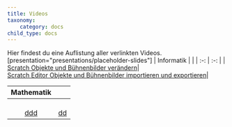 ```yaml
---
title: Videos
taxonomy:
    category: docs
child_type: docs
---
```


Hier findest du eine Auflistung aller verlinkten Videos.
[presentation="presentations/placeholder-slides"]
| Informatik |  |
| :-: | :-: |
|[<i class="fa fa-play fa-3x"></i><br/>Scratch Objekte und Bühnenbilder verändern](https://www.youtube.com/watch?v=QPpdVqZDMMM)|[<i class="fa fa-play fa-3x"></i><br/>Scratch Editor Objekte und Bühnenbilder importieren und exportieren](https://www.youtube.com/watch?v=HLNveHrQtDA)|

| Mathematik |  |
| :-: | :-: |
|[<i class="fa fa-play fa-3x"></i><br/>ddd](https://www.youtube.com)|[<i class="fa fa-play fa-3x"></i><br/>dd](https://www.youtube.com)|